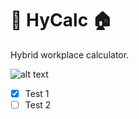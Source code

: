 # 🏢 HyCalc 🏠

Hybrid workplace calculator.

![alt text](https://github.com/A-A-Z/hycalc/raw/main/common/screenshot1.png "HyCalc screenshot")

- [x] Test 1
- [ ] Test 2
